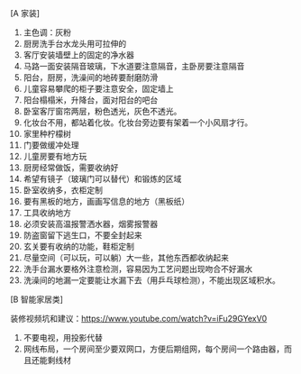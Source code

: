 [A 家装]  

1. 主色调：灰粉
2. 厨房洗手台水龙头用可拉伸的
3. 客厅安装墙壁上的固定的净水器
4. 马路一面安装隔音玻璃，下水道要注意隔音，主卧房要注意隔音
5. 阳台，厨房，洗澡间的地砖要耐磨防滑
6. 儿童容易攀爬的柜子要注意安全，固定墙上
7. 阳台榻榻米，升降台，面对阳台的吧台
8. 卧室客厅窗帘两层，粉色透光，灰色不透光。
9. 化妆台不用，都站着化妆。化妆台旁边要有架着一个小风扇才行。
10. 家里种柠檬树
11. 门要做缓冲处理
12. 儿童房要有地方玩
13. 厨房经常做饭，需要收纳好
15. 希望有镜子（玻璃门可以替代）和锻炼的区域
16. 卧室收纳多，衣柜定制
17. 要有黑板的地方，画画写信息的地方（黑板纸）
18. 工具收纳地方
19. 必须安装高温报警洒水器，烟雾报警器
20. 防盗窗留下逃生口，不要全封起来
21. 玄关要有收纳的功能，鞋柜定制
22. 尽量空间（可以玩，可以躺）大一些，其他东西都收纳起来
23. 洗手台漏水要格外注意检测，容易因为工艺问题出现吻合不好漏水
24. 洗澡间的地漏一定要能让水漏下去（用乒乓球检测），不能出现区域积水。


[B 智能家居类]

装修视频坑和建议：https://www.youtube.com/watch?v=iFu29GYexV0
1. 不要电视，用投影代替
2. 网线布局，一个房间至少要双网口，方便后期组网，每个房间一个路由器，而且还能剩线材  
